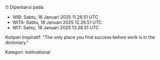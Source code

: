 ⏰ Diperbarui pada:
- WIB: Sabtu, 18 Januari 2025 11.26.51 UTC
- WITA: Sabtu, 18 Januari 2025 12.26.51 UTC
- WIT: Sabtu, 18 Januari 2025 13.26.51 UTC

Kutipan Inspiratif:
"The only place you find success before work is in the dictionary."


Kategori: motivational

